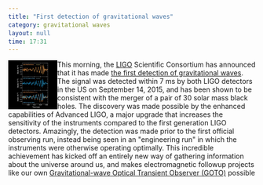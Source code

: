 ```yaml
---
title: "First detection of gravitational waves"
category: gravitational waves
layout: null
time: 17:31
---
```

<!-- header generated from blosxom format post; make_header.pl 23.1.2022 -->
<p>
<a href="https://www.ligo.caltech.edu/image/ligo20160211a"><img src="images/ligo20160211a.jpg" width="100" align="left"></a>
This morning, the <a href="http://ligo.org">LIGO</a> Scientific Consortium has announced that it has made 
<a href="http://ligo.org/news/detection-press-release.pdf">the first detection of gravitational waves</a>. The signal was detected within 7 ms by both LIGO detectors in the US on September 14, 2015, and has been shown to be consistent with the merger of a pair of 30 solar mass black holes. The discovery was made possible by the enhanced capabilities of Advanced LIGO, a major upgrade that increases the sensitivity of the instruments compared to the first generation LIGO detectors. Amazingly, the detection was made prior to the first official observing run, instead being seen in an "engineering run" in which the instruments were otherwise operating optimally. This incredible achievement has  kicked off an entirely new way of gathering information about the universe around us, and makes electromagnetic followup projects like our own
<a href="http://goto-observatory.org">Gravitational-wave Optical Transient Observer (GOTO)</a> possible 
